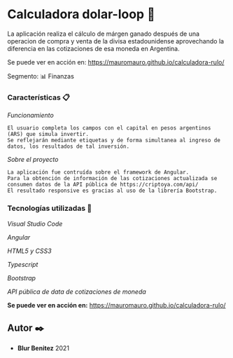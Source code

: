 # Calculadora dolar-loop 🚀

La aplicación realiza el cálculo de márgen ganado después de una operacion de compra y venta de la divisa estadounidense aprovechando la diferencia en las cotizaciones de esa moneda en Argentina.

Se puede ver en acción en:
https://mauromauro.github.io/calculadora-rulo/

Segmento: 
📊 Finanzas


### Características 📋

_Funcionamiento_

```
El usuario completa los campos con el capital en pesos argentinos (ARS) que simula invertir.
Se reflejarán mediante etiquetas y de forma simultanea al ingreso de datos, los resultados de tal inversión.
```

_Sobre el proyecto_

```
La aplicación fue contruída sobre el framework de Angular. 
Para la obtención de información de las cotizaciones actualizada se consumen datos de la API pública de https://criptoya.com/api/ 
El resultado responsive es gracias al uso de la librería Bootstrap.
```



### Tecnologías utilizadas 🔧

_Visual Studio Code_

_Angular_

_HTML5 y CSS3_

_Typescript_

_Bootstrap_

_API pública de data de cotizaciones de moneda_

**Se puede ver en acción en:**
https://mauromauro.github.io/calculadora-rulo/

## Autor ✒️

* **Blur Benitez** 
2021


